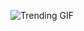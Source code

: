 ![Trending GIF](https://media0.giphy.com/media/v1.Y2lkPThiYjIxNzcyaGZ2dWl2NTZ4emF3cjBlOWl1OWFzaWc3OXQ0N2RqdDc2NzhxYTl3cCZlcD12MV9naWZzX3NlYXJjaCZjdD1n/fryY00CO4xCz4uJuDQ/giphy.gif)
